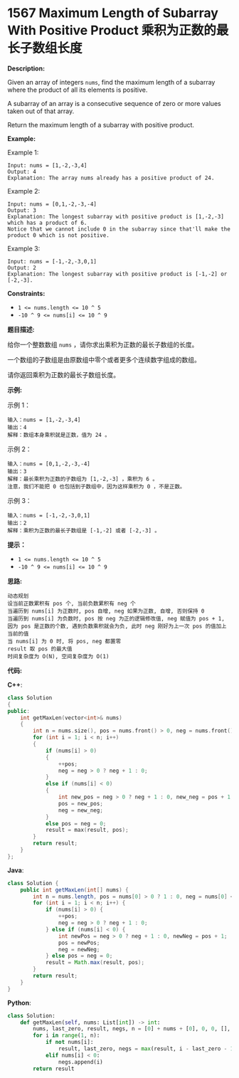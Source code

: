 # 1567 Maximum Length of Subarray With Positive Product 乘积为正数的最长子数组长度

__Description:__

Given an array of integers `nums`, find the maximum length of a subarray where the product of all its elements is positive.

A subarray of an array is a consecutive sequence of zero or more values taken out of that array.

Return the maximum length of a subarray with positive product.

__Example:__

Example 1:

```text
Input: nums = [1,-2,-3,4]
Output: 4
Explanation: The array nums already has a positive product of 24.
```

Example 2:

```text
Input: nums = [0,1,-2,-3,-4]
Output: 3
Explanation: The longest subarray with positive product is [1,-2,-3] which has a product of 6.
Notice that we cannot include 0 in the subarray since that'll make the product 0 which is not positive.
```

Example 3:

```text
Input: nums = [-1,-2,-3,0,1]
Output: 2
Explanation: The longest subarray with positive product is [-1,-2] or [-2,-3].
```

__Constraints:__

- `1 <= nums.length <= 10 ^ 5`
- `-10 ^ 9 <= nums[i] <= 10 ^ 9`

__题目描述:__

给你一个整数数组 `nums` ，请你求出乘积为正数的最长子数组的长度。

一个数组的子数组是由原数组中零个或者更多个连续数字组成的数组。

请你返回乘积为正数的最长子数组长度。

__示例:__

示例  1：

```text
输入：nums = [1,-2,-3,4]
输出：4
解释：数组本身乘积就是正数，值为 24 。
```

示例 2：

```text
输入：nums = [0,1,-2,-3,-4]
输出：3
解释：最长乘积为正数的子数组为 [1,-2,-3] ，乘积为 6 。
注意，我们不能把 0 也包括到子数组中，因为这样乘积为 0 ，不是正数。
```

示例 3：

```text
输入：nums = [-1,-2,-3,0,1]
输出：2
解释：乘积为正数的最长子数组是 [-1,-2] 或者 [-2,-3] 。
```

__提示：__

- `1 <= nums.length <= 10 ^ 5`
- `-10 ^ 9 <= nums[i] <= 10 ^ 9`

__思路:__

```text
动态规划
设当前正数累积有 pos 个, 当前负数累积有 neg 个
当遍历到 nums[i] 为正数时, pos 自增, neg 如果为正数, 自增, 否则保持 0
当遍历到 nums[i] 为负数时, pos 按 neg 为正的逻辑修改值, neg 赋值为 pos + 1, 因为 pos 是正数的个数, 遇到负数乘积就会为负, 此时 neg 刚好为上一次 pos 的值加上当前的值
当 nums[i] 为 0 时, 将 pos, neg 都置零
result 取 pos 的最大值
时间复杂度为 O(N), 空间复杂度为 O(1)
```

__代码:__

__C++__:

```C++
class Solution 
{
public:
    int getMaxLen(vector<int>& nums) 
    {
        int n = nums.size(), pos = nums.front() > 0, neg = nums.front() < 0, result = pos;
        for (int i = 1; i < n; i++)
        {
            if (nums[i] > 0)
            {
                ++pos;
                neg = neg > 0 ? neg + 1 : 0;
            }
            else if (nums[i] < 0)
            {
                int new_pos = neg > 0 ? neg + 1 : 0, new_neg = pos + 1;
                pos = new_pos;
                neg = new_neg;
            }
            else pos = neg = 0;
            result = max(result, pos);
        }
        return result;
    }
};
```

__Java__:

```Java
class Solution {
    public int getMaxLen(int[] nums) {
        int n = nums.length, pos = nums[0] > 0 ? 1 : 0, neg = nums[0] < 0 ? 1 : 0, result = pos;
        for (int i = 1; i < n; i++) {
            if (nums[i] > 0) {
                ++pos;
                neg = neg > 0 ? neg + 1 : 0;
            } else if (nums[i] < 0) {
                int newPos = neg > 0 ? neg + 1 : 0, newNeg = pos + 1;
                pos = newPos;
                neg = newNeg;
            } else pos = neg = 0;
            result = Math.max(result, pos);
        }
        return result;
    }
}
```

__Python__:

```Python
class Solution:
    def getMaxLen(self, nums: List[int]) -> int:
        nums, last_zero, result, negs, n = [0] + nums + [0], 0, 0, [], len(nums) + 2
        for i in range(1, n): 
            if not nums[i]:
                result, last_zero, negs = max(result, i - last_zero - 1) if not (len(negs) & 1) else max(result, i - negs[0] - 1, negs[-1] - last_zero - 1), i, []
            elif nums[i] < 0:
                negs.append(i)
        return result
```
